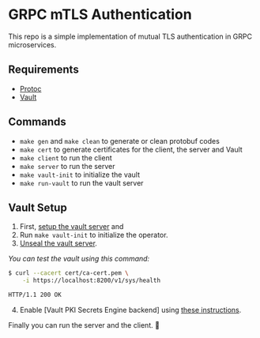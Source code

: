 # GRPC mTLS Authentication

This repo is a simple implementation of mutual TLS authentication in GRPC microservices.

## Requirements

- [Protoc](https://grpc.io/docs/protoc-installation/) 
- [Vault](https://learn.hashicorp.com/vault/)

## Commands

- `make gen` and `make clean` to generate or clean protobuf codes
- `make cert` to generate certificates for the client, the server and Vault
- `make client` to run the client
- `make server` to run the server
- `make vault-init` to initialize the vault
- `make run-vault` to run the vault server


## Vault Setup

1. First, [setup the vault server](https://learn.hashicorp.com/vault/) and
2. Run `make vault-init` to initialize the operator. 
3. [Unseal the vault server](https://www.vaultproject.io/docs/concepts/seal).

*You can test the vault using this command:*
```bash
$ curl --cacert cert/ca-cert.pem \
    -i https://localhost:8200/v1/sys/health

HTTP/1.1 200 OK
```
4. Enable [Vault PKI Secrets Engine backend] using [these instructions](https://www.vaultproject.io/docs/secrets/pki/index.html).

Finally you can run the server and the client. 🎉

